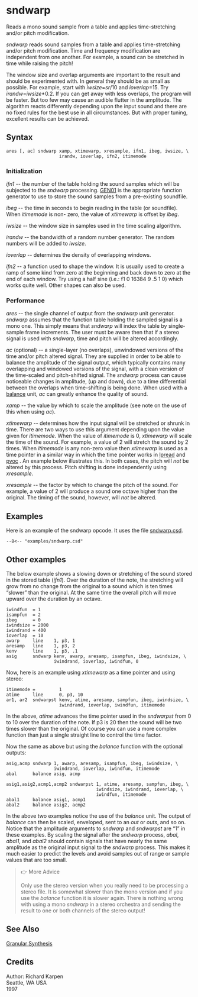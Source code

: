 <!--
id:sndwarp
category:Signal Generators:Granular Synthesis
-->
# sndwarp
Reads a mono sound sample from a table and applies time-stretching and/or pitch modification.

_sndwarp_ reads sound samples from a table and applies time-stretching and/or pitch modification. Time and frequency modification are independent from one another. For example, a sound can be stretched in time while raising the pitch!
  
The window size and overlap arguments are important to the result and should be experimented with. In general they should be as small as possible. For example, start with _iwsize_=_sr_/10 and _ioverlap_=15. Try _irandw_=_iwsize_*0.2. If you can get away with less overlaps, the program will be faster. But too few may cause an audible flutter in the amplitude. The algorithm reacts differently depending upon the input sound and there are no fixed rules for the best use in all circumstances. But with proper tuning, excellent results can be achieved.

## Syntax
```csound-orc
ares [, ac] sndwarp xamp, xtimewarp, xresample, ifn1, ibeg, iwsize, \
                    irandw, ioverlap, ifn2, itimemode
```

### Initialization
_ifn1_ -- the number of the table holding the sound samples which will be subjected to the _sndwarp_ processing. [GEN01](../../scoregens/gen01) is the appropriate function generator to use to store the sound samples from a pre-existing soundfile.
  
_ibeg_ -- the time in seconds to begin reading in the table (or soundfile). When _itimemode_ is non- zero, the value of _xtimewarp_ is offset by _ibeg_.
  
_iwsize_ -- the window size in samples used in the time scaling algorithm.
  
_irandw_ -- the bandwidth of a random number generator. The random numbers will be added to _iwsize_.
  
_ioverlap_ -- determines the density of overlapping windows.
  
_ifn2_ -- a function used to shape the window. It is usually used to create a ramp of some kind from zero at the beginning and back down to zero at the end of each window. Try using a half sine (i.e.: f1 0 16384 9 .5 1 0) which works quite well. Other shapes can also be used.

### Performance
_ares_ -- the single channel of output from the _sndwarp_ unit generator. _sndwarp_ assumes that the function table holding the sampled signal is a mono one. This simply means that _sndwarp_ will index the table by single-sample frame increments. The user must be aware then that if a stereo signal is used with _sndwarp_, time and pitch will be altered accordingly.
  
_ac_ (optional) -- a single-layer (no overlaps), unwindowed versions of the time and/or pitch altered signal. They are supplied in order to be able to balance the amplitude of the signal output, which typically contains many overlapping and windowed versions of the signal, with a clean version of the time-scaled and pitch-shifted signal. The _sndwarp_ process can cause noticeable changes in amplitude, (up and down), due to a time differential between the overlaps when time-shifting is being done. When used with a  [balance](../../opcodes/balance)  unit, _ac_ can greatly enhance the quality of sound.
  
_xamp_ -- the value by which to scale the amplitude (see note on the use of this when using _ac_).
  
_xtimewarp_ -- determines how the input signal will be stretched or shrunk in time. There are two ways to use this argument depending upon the value given for _itimemode_. When the value of _itimemode_ is 0, _xtimewarp_ will scale the time of the sound. For example, a value of 2 will stretch the sound by 2 times. When _itimemode_ is any non-zero value then _xtimewarp_ is used as a time pointer in a similar way in which the time pointer works in  [lpread](../../opcodes/lpread)  and  [pvoc](../../opcodes/pvoc) . An example below illustrates this. In both cases, the pitch will _not_ be altered by this process. Pitch shifting is done independently using _xresample_.
  
_xresample_ -- the factor by which to change the pitch of the sound. For example, a value of 2 will produce a sound one octave higher than the original. The timing of the sound, however, will _not_ be altered.

## Examples
Here is an example of the sndwarp opcode. It uses the file [sndwarp.csd](../../examples/sndwarp.csd).
``` csound-orc title="Example of the sndwarp opcode." linenums="1"
--8<-- "examples/sndwarp.csd"
```

## Other examples
The below example shows a slowing down or stretching of the sound stored in the stored table (_ifn1_). Over the duration of the note, the stretching will grow from no change from the original to a sound which is ten times “slower” than the original. At the same time the overall pitch will move upward over the duration by an octave.

``` csound-orc linenums="1"
iwindfun  = 1
isampfun  = 2
ibeg      = 0
iwindsize = 2000
iwindrand = 400
ioverlap  = 10
awarp     line    1, p3, 1
aresamp   line    1, p3, 2
kenv      line    1, p3, .1
asig      sndwarp kenv, awarp, aresamp, isampfun, ibeg, iwindsize, \
                  iwindrand, ioverlap, iwindfun, 0
```

Now, here is an example using _xtimewarp_ as a time pointer and using stereo:

``` csound-orc linenums="1"
itimemode =         1
atime     line      0, p3, 10
ar1, ar2  sndwarpst kenv, atime, aresamp, sampfun, ibeg, iwindsize, \
                    iwindrand, ioverlap, iwindfun, itimemode
```

In the above, _atime_ advances the time pointer used in the _sndwarpst_ from 0 to 10 over the duration of the note. If p3 is 20 then the sound will be two times slower than the original. Of course you can use a more complex function than just a single straight line to control the time factor.

Now the same as above but using the _balance_ function with the optional outputs:

``` csound-orc linenums="1"
asig,acmp sndwarp 1, awarp, aresamp, isampfun, ibeg, iwindsize, \
                  iwindrand, ioverlap, iwindfun, itimemode
abal      balance asig, acmp
  
asig1,asig2,acmp1,acmp2 sndwarpst 1, atime, aresamp, sampfun, ibeg, \
                                  iwindsize, iwindrand, ioverlap, \
                                  iwindfun, itimemode
abal1     balance asig1, acmp1
abal2     balance asig2, acmp2
```

In the above two examples notice the use of the _balance_ unit. The output of _balance_ can then be scaled, enveloped, sent to an _out_ or _outs_, and so on. Notice that the amplitude arguments to _sndwarp_ and _sndwarpst_ are “1” in these examples. By scaling the signal after the _sndwarp_ process, _abal_, _abal1_, and _abal2_ should contain signals that have nearly the same amplitude as the original input signal to the _sndwarp_ process. This makes it much easier to predict the levels and avoid samples out of range or sample values that are too small.

> :point_right: More Advice
> 
> Only use the stereo version when you really need to be processing a stereo file. It is somewhat slower than the mono version and if you use the _balance_ function it is slower again. There is nothing wrong with using a mono _sndwarp_ in a stereo orchestra and sending the result to one or both channels of the stereo output!

## See Also
[Granular Synthesis](../../siggen/granular)

## Credits
Author: Richard Karpen  
Seattle, WA USA  
1997
